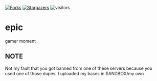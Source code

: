 [![Forks][forks-shield]][forks-url]
[![Stargazers][stars-shield]][stars-url]
![visitors](https://visitor-badge.laobi.icu/badge?page_id=[M-a-l-w-a-r-e1].stolen-dupes)



[forks-shield]: https://img.shields.io/github/forks/M-a-l-w-a-r-e1/stolen-dupes.svg?style=plastic
[forks-url]: https://github.com/M-a-l-w-a-r-e1/stolen-dupes/network/members
[stars-shield]: https://img.shields.io/github/stars/M-a-l-w-a-r-e1/stolen-dupes.svg?style=plastic
[stars-url]: https://github.com/M-a-l-w-a-r-e1/stolen-dupes/stargazers
# epic
gamer moment
## **NOTE**
Not my fault that you got banned from one of these servers because you used one of those dupes.
I uploaded my bases in SANDBOX/my own

